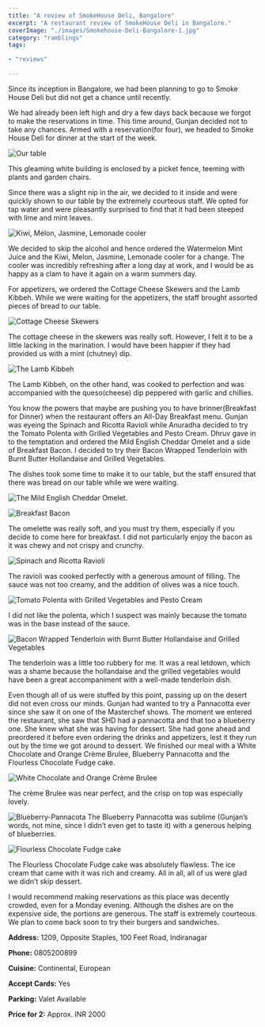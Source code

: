 ```yaml
---
title: "A review of SmokeHouse Deli, Bangalore"
excerpt: "A restaurant review of SmokeHouse Deli in Bangalore."
coverImage: "./images/Smokehouse-Deli-Bangalore-1.jpg"
category: "ramblings"
tags:

- "reviews"

---
```


Since its inception in Bangalore, we had been planning to go to Smoke House Deli but did not get a chance until recently.

We had already been left high and dry a few days back because we forgot to make the reservations in time. This time around, Gunjan decided not to take any chances. Armed with a reservation(for four), we headed to Smoke House Deli for dinner at the start of the week.

![Our table](./images/Smokehouse-Deli-Bangalore-2.jpg)

This gleaming white building is enclosed by a picket fence, teeming with plants and garden chairs.

Since there was a slight nip in the air, we decided to it inside and were quickly shown to our table by the extremely courteous staff. We opted for tap water and were pleasantly surprised to find that it had been steeped with lime and mint leaves.

![Kiwi, Melon, Jasmine, Lemonade cooler](./images/Smokehouse-Deli-Bangalore-3.jpg)

We decided to skip the alcohol and hence ordered the Watermelon Mint Juice and the Kiwi, Melon, Jasmine, Lemonade cooler for a change. The cooler was incredibly refreshing after a long day at work, and I would be as happy as a clam to have it again on a warm summers day.

For appetizers, we ordered the Cottage Cheese Skewers and the Lamb Kibbeh. While we were waiting for the appetizers, the staff brought assorted pieces of bread to our table.

![Cottage Cheese Skewers](./images/Smokehouse-Deli-Bangalore-4.jpg)

The cottage cheese in the skewers was really soft. However, I felt it to be a little lacking in the marination. I would have been happier if they had provided us with a mint (chutney) dip.

![The Lamb Kibbeh](./images/Smokehouse-Deli-Bangalore-5.jpg)

The Lamb Kibbeh, on the other hand, was cooked to perfection and was accompanied with the queso(cheese) dip peppered with garlic and chillies.

You know the powers that maybe are pushing you to have brinner(Breakfast for Dinner) when the restaurant offers an All-Day Breakfast menu. Gunjan was eyeing the Spinach and Ricotta Ravioli while Anuradha decided to try the Tomato Polenta with Grilled Vegetables and Pesto Cream. Dhruv gave in to the temptation and ordered the Mild English Cheddar Omelet and a side of Breakfast Bacon. I decided to try their Bacon Wrapped Tenderloin with Burnt Butter Hollandaise and Grilled Vegetables.

The dishes took some time to make it to our table, but the staff ensured that there was bread on our table while we were waiting.

![The Mild English Cheddar Omelet.](./images/Smokehouse-Deli-Bangalore-6.jpg)

![Breakfast Bacon](./images/Smokehouse-Deli-Bangalore-7.jpg)

The omelette was really soft, and you must try them, especially if you decide to come here for breakfast. I did not particularly enjoy the bacon as it was chewy and not crispy and crunchy.

![Spinach and Ricotta Ravioli](./images/Smokehouse-Deli-Bangalore-8.jpg)

The ravioli was cooked perfectly with a generous amount of filling. The sauce was not too creamy, and the addition of olives was a nice touch.

![Tomato Polenta with Grilled Vegetables and Pesto Cream](./images/Smokehouse-Deli-Bangalore-9.jpg)

I did not like the polenta, which I suspect was mainly because the tomato was in the base instead of the sauce.

![Bacon Wrapped Tenderloin with Burnt Butter Hollandaise and Grilled Vegetables](./images/Smokehouse-Deli-Bangalore-10.jpg)

The tenderloin was a little too rubbery for me. It was a real letdown, which was a shame because the hollandaise and the grilled vegetables would have been a great accompaniment with a well-made tenderloin dish.

Even though all of us were stuffed by this point, passing up on the desert did not even cross our minds. Gunjan had wanted to try a Pannacotta ever since she saw it on one of the Masterchef shows. The moment we entered the restaurant, she saw that SHD had a pannacotta and that too a blueberry one. She knew what she was having for dessert. She had gone ahead and preordered it before even ordering the drinks and appetizers, lest it they run out by the time we got around to dessert. We finished our meal with a White Chocolate and Orange Crème Brulee, Blueberry Pannacotta and the Flourless Chocolate Fudge cake.

![White Chocolate and Orange Crème Brulee](./images/Smokehouse-Deli-Bangalore-11.jpg)

The crème Brulee was near perfect, and the crisp on top was especially lovely.

![Blueberry-Pannacota](./images/Smokehouse-Deli-Bangalore-13.jpg) The Blueberry Pannacotta was sublime (Gunjan’s words, not mine, since I didn’t even get to taste it) with a generous helping of blueberries.

![Flourless Chocolate Fudge cake](./images/Smokehouse-Deli-Bangalore-12.jpg)

The Flourless Chocolate Fudge cake was absolutely flawless. The ice cream that came with it was rich and creamy. All in all, all of us were glad we didn’t skip dessert.

I would recommend making reservations as this place was decently crowded, even for a Monday evening. Although the dishes are on the expensive side, the portions are generous. The staff is extremely courteous. We plan to come back soon to try their burgers and sandwiches.

**Address:** 1209, Opposite Staples, 100 Feet Road, Indiranagar

**Phone:** 0805200899

**Cuisine:** Continental, European

**Accept Cards:** Yes

**Parking:** Valet Available

**Price for 2:** Approx. INR 2000

